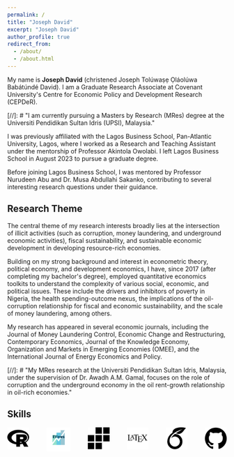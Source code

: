 ```yaml
---
permalink: /
title: "Joseph David"
excerpt: "Joseph David"
author_profile: true
redirect_from: 
  - /about/
  - /about.html
---
```



My name is **Joseph David** (christened Joseph Tolúwaṣẹ Ọláolúwa Babátúndé David). I am a Graduate Research Associate at Covenant University's <a href="https://cepder.covenantuniversity.edu.ng/" style="text-decoration: none" target="_blank">Centre for Economic Policy and Development Research (CEPDeR)</a>.

[//]: # "I am currently pursuing a Masters by Research (MRes) degree at the <a href ="https://fpe.upsi.edu.my/master/"  style="text-decoration: none" target="_blank"></a>Universiti Pendidikan Sultan Idris (UPSI), Malaysia."

I was previously affiliated with the <a href="https://lbs.edu.ng" style="text-decoration: none" target="_blank">Lagos Business School, Pan-Atlantic University</a>, Lagos, where I worked as a Research and Teaching Assistant under the mentorship of <a href="https://www.lbs.edu.ng/faculty_profiles/akintola-owolabi/" style="text-decoration: none" target="_blank">Professor Akintola Owolabi</a>. I left Lagos Business School in August 2023 to pursue a graduate degree.

Before joining Lagos Business School, I was mentored by <a href="https://scholar.google.com.my/citations?user=U2rrsr4AAAAJ&hl=en" style="text-decoration: none" target="_blank">Professor Nurudeen Abu</a> and <a href="https://scholar.google.com/citations?hl=en&user=jklNds0AAAAJ" style="text-decoration: none" target="_blank">Dr. Musa Abdullahi Sakanko</a>, contributing to several interesting research questions under their guidance.

<h2>Research Theme</h2>
The central theme of my research interests broadly lies at the intersection of illicit activities (such as corruption, money laundering, and underground economic activities), fiscal sustainability, and sustainable economic development in developing resource-rich economies.

Building on my strong background and interest in econometric theory, political economy, and development economics, I have, since 2017 (after completing my bachelor's degree), employed quantitative economics toolkits to understand the complexity of various social, economic, and political issues. These include the drivers and inhibitors of poverty in Nigeria, the health spending-outcome nexus, the implications of the oil-corruption relationship for fiscal and economic sustainability, and the scale of money laundering, among others.

My research has appeared in several economic journals, including the Journal of Money Laundering Control, Economic Change and Restructuring, Contemporary Economics, Journal of the Knowledge Economy, Organization and Markets in Emerging Economies (OMEE), and the International Journal of Energy Economics and Policy.

[//]: # "My MRes research at the Universiti Pendidikan Sultan Idris, Malaysia, under the supervision of <a href="https://scholar.google.com/citations?user=Qjft0HoAAAAJ&hl=en" style="text-decoration:none" target="_blank">Dr. Awadh A.M. Gamal</a>, focuses on the role of corruption and the underground economy in the oil rent-growth relationship in oil-rich economies."

<div>
  <h2>Skills</h2>
  <div style="display: flex; justify-content: space-between;">
  <img src="/images/r_icon.png" alt="R programming" style="width: 50px; height: 50px;">
  <img src="/images/eviews_icon.png" alt="EViews" style="width: 55px; height: 55px;">
  <img src="/images/stata_icon.png" alt="Stata" style="width: 50px; height: 50px;">
  <img src="/images/latex_icon.jpg" alt="LaTeX" style="width: 50px; height: 50px;">
  <img src="/images/overleaf_icon.png" alt="Overleaf" style="width: 50px; height: 50px;">
  <img src="/images/github_icon.png" alt="GitHub" style="width: 50px; height: 50px;">
  </div>
</div>
